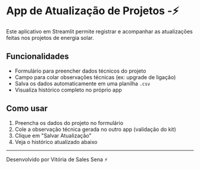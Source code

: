 # App de Atualização de Projetos -⚡

Este aplicativo em Streamlit permite registrar e acompanhar as atualizações feitas nos projetos de energia solar.

## Funcionalidades

- Formulário para preencher dados técnicos do projeto
- Campo para colar observações técnicas (ex: upgrade de ligação)
- Salva os dados automaticamente em uma planilha `.csv`
- Visualiza histórico completo no próprio app

## Como usar

1. Preencha os dados do projeto no formulário
2. Cole a observação técnica gerada no outro app (validação do kit)
3. Clique em "Salvar Atualização"
4. Veja o histórico atualizado abaixo

---

Desenvolvido por Vitória de Sales Sena ⚡
